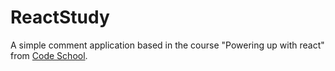 # ReactStudy

A simple comment application based in the course "Powering up with react" from [Code School](https://www.codeschool.com).
